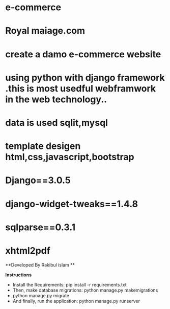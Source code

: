 # e-commerce
# Royal maiage.com
# create a damo e-commerce website 
# using python with django framework .this is most usedful webframwork in the web technology..
# data is used sqlit,mysql
# template desigen html,css,javascript,bootstrap 
# Django==3.0.5
# django-widget-tweaks==1.4.8
# sqlparse==0.3.1
# xhtml2pdf

**Developed By Rakibul islam **

**Instructions**
- Install the Requirements: pip install -r requirements.txt
- Then, make database migrations: python manage.py makemigrations
- python manage.py migrate
- And finally, run the application: python manage.py runserver

